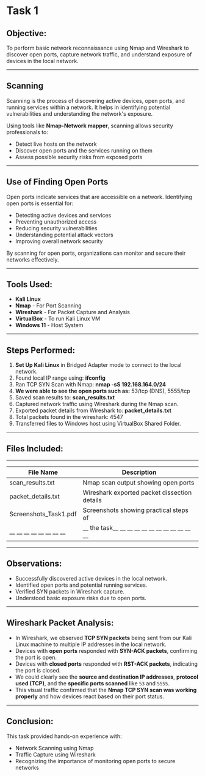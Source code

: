# Task 1

## Objective:
To perform basic network reconnaissance using Nmap and Wireshark to discover open ports, capture network traffic, and understand exposure of devices in the local network.

---

## Scanning

Scanning is the process of discovering active devices, open ports, and running services within a network. It helps in identifying potential vulnerabilities and understanding the network's exposure.

Using tools like **Nmap-Network mapper**, scanning allows security professionals to:

- Detect live hosts on the network
- Discover open ports and the services running on them
- Assess possible security risks from exposed ports
  
---

## Use of Finding Open Ports

Open ports indicate services that are accessible on a network. Identifying open ports is essential for:

- Detecting active devices and services
- Preventing unauthorized access
- Reducing security vulnerabilities
- Understanding potential attack vectors
- Improving overall network security

By scanning for open ports, organizations can monitor and secure their networks effectively.

---

## Tools Used:
- **Kali Linux**
- **Nmap** - For Port Scanning
- **Wireshark** - For Packet Capture and Analysis
- **VirtualBox** - To run Kali Linux VM
- **Windows 11** - Host System

---

## Steps Performed:

1. **Set Up Kali Linux** in Bridged Adapter mode to connect to the local network.
2. Found local IP range using: **ifconfig**
3. Ran TCP SYN Scan with Nmap: **nmap -sS 192.168.164.0/24**
4. **We were able to see the open ports such as:** 53/tcp (DNS), 5555/tcp
5. Saved scan results to: **scan_results.txt**
6. Captured network traffic using Wireshark during the Nmap scan.
7. Exported packet details from Wireshark to: **packet_details.txt**
8. Total packets found in the wireshark: 4547
9. Transferred files to Windows host using VirtualBox Shared Folder.

---

## Files Included:
 __ __ __ __ __ __ __ __ __ __ __ __ __ __ __ __ __ __ __ __ __ __ __ _
| File Name             | Description                                  |
|-----------------------|----------------------------------------------|
| scan_results.txt      | Nmap scan output showing open ports          |
| packet_details.txt    | Wireshark exported packet dissection details |
| Screenshots_Task1.pdf | Screenshots showing practical steps of       |
|__ __ __ __ __ __ __ __|__ the task__ __ __ __ __ __ __ __ __ __ __ __|

---

## Observations:

- Successfully discovered active devices in the local network.
- Identified open ports and potential running services.
- Verified SYN packets in Wireshark capture.
- Understood basic exposure risks due to open ports.

---

## Wireshark Packet Analysis:

- In Wireshark, we observed **TCP SYN packets** being sent from our Kali Linux machine to multiple IP addresses in the local network.
- Devices with **open ports** responded with **SYN-ACK packets**, confirming the port is open.
- Devices with **closed ports** responded with **RST-ACK packets**, indicating the port is closed.
- We could clearly see the **source and destination IP addresses**, **protocol used (TCP)**, and the **specific ports scanned** like `53` and `5555`.
- This visual traffic confirmed that the **Nmap TCP SYN scan was working properly** and how devices react based on their port status.

---

## Conclusion:

This task provided hands-on experience with:
- Network Scanning using Nmap
- Traffic Capture using Wireshark
- Recognizing the importance of monitoring open ports to secure networks



